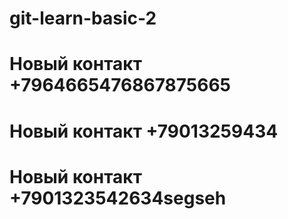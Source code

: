 # git-learn-basic-2
# Новый контакт +7964665476867875665
# Новый контакт +79013259434
# Новый контакт +7901323542634segseh
